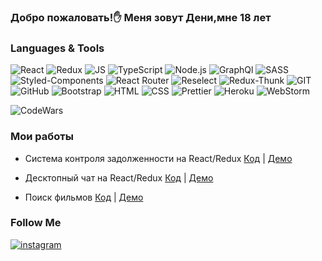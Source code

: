 ### Добро пожаловать!✋ Меня зовут Дени,мне 18 лет 

### Languages & Tools
![React](https://img.shields.io/badge/REACT-000?style=for-the-badge&logo=REACT)
![Redux](https://img.shields.io/badge/REDUX-000?style=for-the-badge&logo=Redux&logoColor=violet)
![JS](https://img.shields.io/badge/JavaScript-000?style=for-the-badge&logo=JavaScript&logoColor=yellow)
![TypeScript](https://img.shields.io/badge/TypeScript-000?style=for-the-badge&logo=TypeScript&logoColor=)
![Node.js](https://img.shields.io/badge/Node.js-000?style=for-the-badge&logo=Node.js&logoColor=)
![GraphQl](https://img.shields.io/badge/GraphQl-000?style=for-the-badge&logo=GraphQl&logoColor=)
![SASS](https://img.shields.io/badge/SASS-000?style=for-the-badge&logo=SASS&logoColor=)
![Styled-Components](https://img.shields.io/badge/StyledComponents-000?style=for-the-badge&logo=StyledComponents&logoColor=purpl)
![React Router](https://img.shields.io/badge/ReactRouter-000?style=for-the-badge&logo=ReactRouter&logoColor=yellow)
![Reselect](https://img.shields.io/badge/RESELECT-000?style=for-the-badge&logo=&logoColor=1)
![Redux-Thunk](https://img.shields.io/badge/ReduxThunk-000?style=for-the-badge&logo=&logoColor=1)
![GIT](https://img.shields.io/badge/GIT-000?style=for-the-badge&logo=GIT)
![GitHub](https://img.shields.io/badge/ESLint-000?style=for-the-badge&logo=GitHub&logoColor=fff)
![Bootstrap](https://img.shields.io/badge/Bootstrap-000?style=for-the-badge&logo=Bootstrap)
![HTML](https://img.shields.io/badge/HTML-000?style=for-the-badge&logo=html&logoColor=red)
![CSS](https://img.shields.io/badge/CSS-000?style=for-the-badge&logo=css&logoColor=fff)
![Prettier](https://img.shields.io/badge/Prettier-000?style=for-the-badge&logo=Prettier&logoColor=yellow)
![Heroku](https://img.shields.io/badge/Heroku-000?style=for-the-badge&logo=Heroku&logoColor=violet)
![WebStorm](https://img.shields.io/badge/WebStorm-000?style=for-the-badge&logo=WebStorm&logoColor=)

![CodeWars](https://www.codewars.com/users/dnarkh/badges/large)


### Мои работы

- Система контроля задолженности на React/Redux
[Код](https://github.com/naurkhanov/acr) | [Демо](https://acrsystem.herokuapp.com/)
  
- Десктопный чат на React/Redux
[Код](https://github.com/naurkhanov/react-chat-remastered) | [Демо](https://react-chat-remastered.herokuapp.com/)

- Поиск фильмов
[Код](https://github.com/naurkhanov/movies) | [Демо](https://naurkhanov.github.io/movies/)

### Follow Me

[![instagram](https://img.shields.io/badge/instagram-000?style=for-the-badge&logo=instagram&logoColor=B4068E)](https://www.instagram.com/nrh843/)
